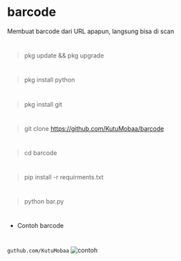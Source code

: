 # barcode
Membuat barcode dari URL apapun, langsung bisa di scan 
#
> pkg update && pkg upgrade
#
> pkg install python
#
> pkg install git
#
> git clone https://github.com/KutuMobaa/barcode
#
> cd barcode
#
> pip install -r requirments.txt 
#
> python bar.py
# 
* Contoh barcode
#
``` guthub.com/KutuMobaa ```
![contoh](https://user-images.githubusercontent.com/124151847/227794597-5dd55646-7c94-4f7c-93e2-a9397ff58625.png)

